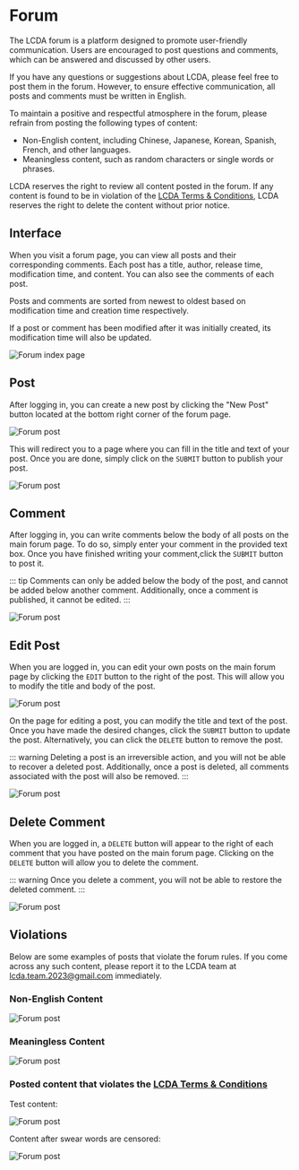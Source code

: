 # Forum

The LCDA forum is a platform designed to promote user-friendly communication. Users are encouraged to post questions and
comments, which can be answered and discussed by other users.

If you have any questions or suggestions about LCDA, please feel free to post them in the forum. However, to ensure
effective communication, all posts and comments must be written in English.

To maintain a positive and respectful atmosphere in the forum, please refrain from posting the following types of
content:

- Non-English content, including Chinese, Japanese, Korean, Spanish, French, and other languages.
- Meaningless content, such as random characters or single words or phrases.

LCDA reserves the right to review all content posted in the forum. If any content is found to be in violation of the
[LCDA Terms & Conditions](https://www.lcda.space/legal/terms#ugc), LCDA reserves the right to delete the
content without prior notice.

## Interface

When you visit a forum page, you can view all posts and their corresponding comments. Each post has a title, author,
release time, modification time, and content. You can also see the comments of each post.

Posts and comments are sorted from newest to oldest based on modification time and creation time respectively.

If a post or comment has been modified after it was initially created, its modification time will also be updated.

![Forum index page](./images/forum/forum-index.jpeg)

## Post

After logging in, you can create a new post by clicking the "New Post" button located at the bottom right corner of the
forum page.

![Forum post](./images/forum/forum-create-button.jpg)

This will redirect you to a page where you can fill in the title and text of your post. Once you are done,
simply click on the `SUBMIT` button to publish your post.

![Forum post](./images/forum/forum-new-post.jpeg)

## Comment

After logging in, you can write comments below the body of all posts on the main forum page. To do so, simply enter your
comment in the provided text box. Once you have finished writing your comment,click the `SUBMIT` button to post it.

::: tip
Comments can only be added below the body of the post, and cannot be added below another comment.
Additionally, once a comment is published, it cannot be edited.
:::

![Forum post](./images/forum/forum-new-comment.jpg)

## Edit Post

When you are logged in, you can edit your own posts on the main forum page by clicking the `EDIT` button to the right of
the post. This will allow you to modify the title and body of the post.

![Forum post](./images/forum/forum-edit-post-button.jpg)

On the page for editing a post, you can modify the title and text of the post. Once you have made the desired changes,
click the `SUBMIT` button to update the post. Alternatively, you can click the `DELETE` button to remove the post.

::: warning
Deleting a post is an irreversible action, and you will not be able to recover a deleted
post. Additionally, once a post is deleted, all comments associated with the post will also be removed.
:::

![Forum post](./images/forum/forum-edit.jpeg)

## Delete Comment

When you are logged in, a `DELETE` button will appear to the right of each comment that you have posted on the main
forum page. Clicking on the `DELETE` button will allow you to delete the comment.

::: warning
Once you delete a comment, you will not be able to restore the deleted comment.
:::

![Forum post](./images/forum/forum-delete-comment-button.jpg)

## Violations

Below are some examples of posts that violate the forum rules. If you come across any such content, please report it
to the LCDA team at [lcda.team.2023@gmail.com](mailto:lcda.team.2023@gmail.com) immediately.

### Non-English Content

![Forum post](./images/forum/forum-other-language.jpeg)

### Meaningless Content

![Forum post](/images/forum/forum-random-text.jpeg)

### Posted content that violates the [LCDA Terms & Conditions](https://www.lcda.space/legal/terms#ugc)

Test content:

![Forum post](/images/forum/forum-swear-word-editor.jpeg)

Content after swear words are censored:

![Forum post](/images/forum/forum-swear-word-post.jpeg)
